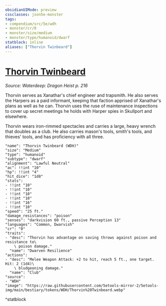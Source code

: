 ```yaml
---
obsidianUIMode: preview
cssclasses: json5e-monster
tags:
- compendium/src/5e/wdh
- monster/cr/0
- monster/size/medium
- monster/type/humanoid/dwarf
statblock: inline
aliases: ["Thorvin Twinbeard"]
---
```

# [Thorvin Twinbeard](3-Mechanics\CLI\bestiary\npc/thorvin-twinbeard-wdh.md)
*Source: Waterdeep: Dragon Heist p. 216*  

Thorvin serves as Xanathar's chief engineer and trapsmith. He also serves the Harpers as a paid informant, keeping that faction apprised of Xanathar's plans as well as he can. Thorvin uses the ruse of maintenance inspections to cover up secret meetings he holds with Harper spies in Skullport and elsewhere.

Thorvin wears iron-rimmed spectacles and carries a large, heavy wrench that doubles as a club. He also carries mason's tools, smith's tools, and thieves' tools, and has proficiency with all three.

```statblock
"name": "Thorvin Twinbeard (WDH)"
"size": "Medium"
"type": "humanoid"
"subtype": "dwarf"
"alignment": "Lawful Neutral"
"ac": !!int "10"
"hp": !!int "4"
"hit_dice": "1d8"
"stats":
- !!int "10"
- !!int "10"
- !!int "10"
- !!int "10"
- !!int "16"
- !!int "10"
"speed": "25 ft."
"damage_resistances": "poison"
"senses": "darkvision 60 ft., passive Perception 13"
"languages": "Common, Dwarvish"
"cr": "0"
"traits":
- "desc": "Thorvin has advantage on saving throws against poison and resistance to\
    \ poison damage."
  "name": "Dwarven Resilience"
"actions":
- "desc": "Melee Weapon Attack: +2 to hit, reach 5 ft., one target. Hit: 2 (1d4)\
    \ bludgeoning damage."
  "name": "Club"
"source":
- "WDH"
"image": "https://raw.githubusercontent.com/5etools-mirror-2/5etools-img/main/bestiary/tokens/WDH/Thorvin%20Twinbeard.webp"
```
^statblock
